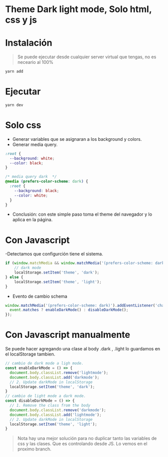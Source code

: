 # Theme Dark light mode, Solo html, css y js


# Instalación 
> Se puede ejecutar desde cualquier server virtual que tengas, no es neceario al 100% 

```js
yarn add 
```
# Ejecutar 

```js
yarn dev
```

# Solo css 

- Generar variables que se asignaran a los background y colors. 
- Generar media query.

```css
:root {
  --background: white;
  --color: black;
}

/* media query dark  */
@media (prefers-color-scheme: dark) {
  :root {
    --background: black;
    --color: white;
  }
}
```

- Conclusión: con este simple paso toma el theme del navegador y lo aplica en la página.

# Con Javascript 

-Detectamos que configurción tiene el sistema. 
```js
if (window.matchMedia && window.matchMedia('(prefers-color-scheme: dark)').matches) {
    // dark mode
    localStorage.setItem('theme', 'dark');
} else {
    localStorage.setItem('theme', 'light');
}
```
- Evento de cambio schema
```js
window.matchMedia('(prefers-color-scheme: dark)').addEventListener('change', event => {
  event.matches ? enableDarkMode() : disableDarkMode();
});
```

# Con Javascript manualmente 

Se puede hacer agregando una clase al body .dark , .light lo guardamos en el localStorage tambien. 

```js
// cambio de dark mode a ligh mode. 
const enableDarkMode = () => {
  document.body.classList.remove('lightmode');
  document.body.classList.add('darkmode');
  // 2. Update darkMode in localStorage
  localStorage.setItem('theme', 'dark');
}
// cambio de light mode a dark mode.
const disableDarkMode = () => {
  // 1. Remove the class from the body
  document.body.classList.remove('darkmode');
  document.body.classList.add('lightmode');
  // 2. Update darkMode in localStorage 
  localStorage.setItem('theme', 'light');
}

```

> Nota hay una mejor solución para no duplicar tanto las variables de css y las clases. Que es controlando desde JS. Lo vemos en el proximo branch.